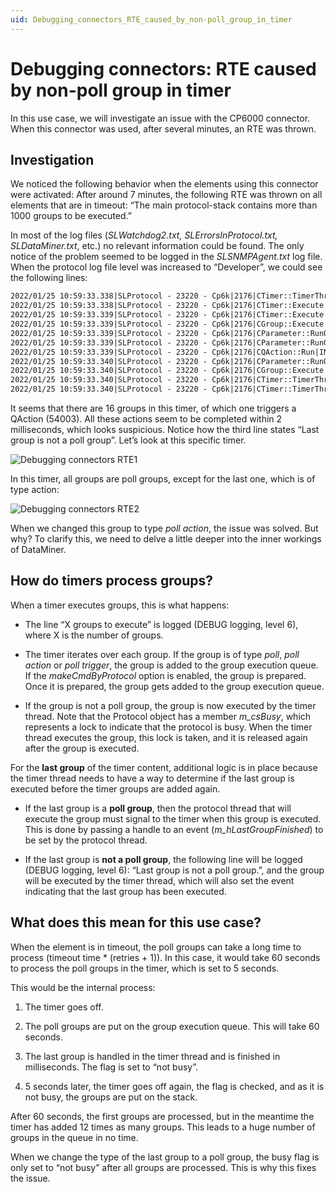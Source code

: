 ```yaml
---
uid: Debugging_connectors_RTE_caused_by_non-poll_group_in_timer
---
```


# Debugging connectors: RTE caused by non-poll group in timer

In this use case, we will investigate an issue with the CP6000 connector. When this connector was used, after several minutes, an RTE was thrown.

## Investigation

We noticed the following behavior when the elements using this connector were activated: After around 7 minutes, the following RTE was thrown on all elements that are in timeout: “The main protocol-stack contains more than 1000 groups to be executed.”

In most of the log files (*SLWatchdog2.txt, SLErrorsInProtocol.txt, SLDataMiner.txt*, etc.) no relevant information could be found. The only notice of the problem seemed to be logged in the *SLSNMPAgent.txt* log file. When the protocol log file level was increased to “Developer”, we could see the following lines:

```txt
2022/01/25 10:59:33.338|SLProtocol - 23220 - Cp6k|2176|CTimer::TimerThreadFunc|DBG|6|Resetting last group
2022/01/25 10:59:33.338|SLProtocol - 23220 - Cp6k|2176|CTimer::Execute|DBG|6|16 groups to execute
2022/01/25 10:59:33.339|SLProtocol - 23220 - Cp6k|2176|CTimer::Execute|DBG|6|Last group is not a poll group.
2022/01/25 10:59:33.339|SLProtocol - 23220 - Cp6k|2176|CGroup::Execute|DBG|6|Start executing group 54003 (interval = -1) (depth=7)
2022/01/25 10:59:33.339|SLProtocol - 23220 - Cp6k|2176|CParameter::RunQActions|DBG|5|Find QAction 54003
2022/01/25 10:59:33.339|SLProtocol - 23220 - Cp6k|2176|CParameter::RunQActions|DBG|5|Run QAction 54003
2022/01/25 10:59:33.339|SLProtocol - 23220 - Cp6k|2176|CQAction::Run|INF|2|QAction [54003]
2022/01/25 10:59:33.340|SLProtocol - 23220 - Cp6k|2176|CParameter::RunQActions|DBG|5|QAction 54003 finished
2022/01/25 10:59:33.340|SLProtocol - 23220 - Cp6k|2176|CGroup::Execute|DBG|6|Finished executing group 54003
2022/01/25 10:59:33.340|SLProtocol - 23220 - Cp6k|2176|CTimer::TimerThreadFunc|DBG|6|Waiting for last group to be finished.
2022/01/25 10:59:33.340|SLProtocol - 23220 - Cp6k|2176|CTimer::TimerThreadFunc|DBG|6|Last group finished.
```

It seems that there are 16 groups in this timer, of which one triggers a QAction (54003). All these actions seem to be completed within 2 milliseconds, which looks suspicious. Notice how the third line states “Last group is not a poll group”. Let’s look at this specific timer.

![Debugging connectors RTE1](~/develop/images/Debugging_connectors_RTE1.png)

In this timer, all groups are poll groups, except for the last one, which is of type action:

![Debugging connectors RTE2](~/develop/images/Debugging_connectors_RTE2.png)

When we changed this group to type *poll action*, the issue was solved. But why? To clarify this, we need to delve a little deeper into the inner workings of DataMiner.

## How do timers process groups?

When a timer executes groups, this is what happens:

- The line “X groups to execute” is logged (DEBUG logging, level 6), where X is the number of groups.

- The timer iterates over each group. If the group is of type *poll*, *poll action* or *poll trigger*, the group is added to the group execution queue. If the *makeCmdByProtocol* option is enabled, the group is prepared. Once it is prepared, the group gets added to the group execution queue.

- If the group is not a poll group, the group is now executed by the timer thread. Note that the Protocol object has a member *m_csBusy*, which represents a lock to indicate that the protocol is busy. When the timer thread executes the group, this lock is taken, and it is released again after the group is executed.

For the **last group** of the timer content, additional logic is in place because the timer thread needs to have a way to determine if the last group is executed before the timer groups are added again.

- If the last group is a **poll group**, then the protocol thread that will execute the group must signal to the timer when this group is executed. This is done by passing a handle to an event (*m_hLastGroupFinished*) to be set by the protocol thread.

- If the last group is **not a poll group**, the following line will be logged (DEBUG logging, level 6): “Last group is not a poll group.”, and the group will be executed by the timer thread, which will also set the event indicating that the last group has been executed.

## What does this mean for this use case?

When the element is in timeout, the poll groups can take a long time to process (timeout time * (retries + 1)). In this case, it would take 60 seconds to process the poll groups in the timer, which is set to 5 seconds.

This would be the internal process:

1. The timer goes off.

1. The poll groups are put on the group execution queue. This will take 60 seconds.

1. The last group is handled in the timer thread and is finished in milliseconds. The flag is set to “not busy”.

1. 5 seconds later, the timer goes off again, the flag is checked, and as it is not busy, the groups are put on the stack.

After 60 seconds, the first groups are processed, but in the meantime the timer has added 12 times as many groups. This leads to a huge number of groups in the queue in no time.

When we change the type of the last group to a poll group, the busy flag is only set to “not busy” after all groups are processed. This is why this fixes the issue.
